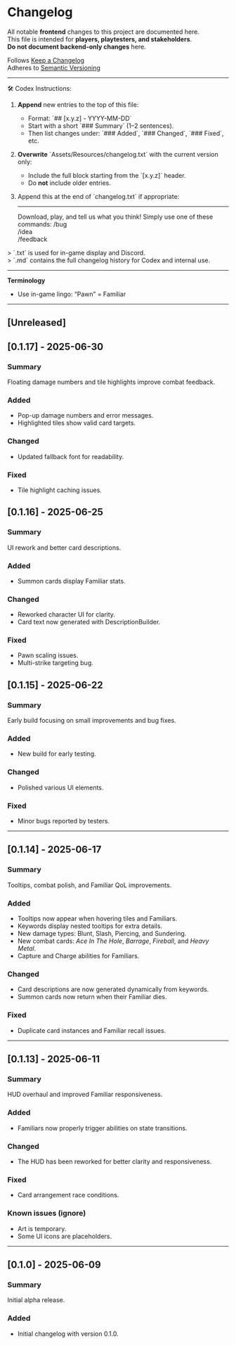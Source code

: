 # Changelog

All notable **frontend** changes to this project are documented here.  
This file is intended for **players, playtesters, and stakeholders**.  
**Do not document backend-only changes** here.

Follows [Keep a Changelog](https://keepachangelog.com/en/1.1.0)  
Adheres to [Semantic Versioning](https://semver.org/spec/v2.0.0.html)

---

🛠️ Codex Instructions:

1. **Append** new entries to the top of this file:  
   - Format: \`## [x.y.z] - YYYY-MM-DD\`  
   - Start with a short \`### Summary\` (1–2 sentences).  
   - Then list changes under: \`### Added\`, \`### Changed\`, \`### Fixed\`, etc.

2. **Overwrite** \`Assets/Resources/changelog.txt\` with the current version only:  
   - Include the full block starting from the \`[x.y.z]\` header.  
   - Do **not** include older entries.

3. Append this at the end of \`changelog.txt\` if appropriate:  

   ---
   Download, play, and tell us what you think!
   Simply use one of these commands:
   /bug  
   /idea  
   /feedback  

\> \`.txt\` is used for in-game display and Discord.  
\> \`.md\` contains the full changelog history for Codex and internal use.

---

**Terminology**  
- Use in-game lingo: “Pawn” = Familiar


---

## [Unreleased]

## [0.1.17] - 2025-06-30
### Summary
Floating damage numbers and tile highlights improve combat feedback.

### Added
- Pop-up damage numbers and error messages.
- Highlighted tiles show valid card targets.

### Changed
- Updated fallback font for readability.

### Fixed
- Tile highlight caching issues.

## [0.1.16] - 2025-06-25
### Summary
UI rework and better card descriptions.

### Added
- Summon cards display Familiar stats.

### Changed
- Reworked character UI for clarity.
- Card text now generated with DescriptionBuilder.

### Fixed
- Pawn scaling issues.
- Multi-strike targeting bug.

## [0.1.15] - 2025-06-22
### Summary
Early build focusing on small improvements and bug fixes.

### Added
- New build for early testing.

### Changed
- Polished various UI elements.

### Fixed
- Minor bugs reported by testers.

---

## [0.1.14] - 2025-06-17  
### Summary  
Tooltips, combat polish, and Familiar QoL improvements.  

### Added  
- Tooltips now appear when hovering tiles and Familiars.  
- Keywords display nested tooltips for extra details.  
- New damage types: Blunt, Slash, Piercing, and Sundering.  
- New combat cards: *Ace In The Hole*, *Barrage*, *Fireball*, and *Heavy Metal*.  
- Capture and Charge abilities for Familiars.  

### Changed  
- Card descriptions are now generated dynamically from keywords.  
- Summon cards now return when their Familiar dies.  

### Fixed  
- Duplicate card instances and Familiar recall issues.  

---

## [0.1.13] - 2025-06-11  
### Summary  
HUD overhaul and improved Familiar responsiveness.  

### Added  
- Familiars now properly trigger abilities on state transitions.  

### Changed  
- The HUD has been reworked for better clarity and responsiveness.  

### Fixed  
- Card arrangement race conditions.  

### Known issues (ignore)  
- Art is temporary.  
- Some UI icons are placeholders.  

---

## [0.1.0] - 2025-06-09  
### Summary  
Initial alpha release.  

### Added  
- Initial changelog with version 0.1.0.  
